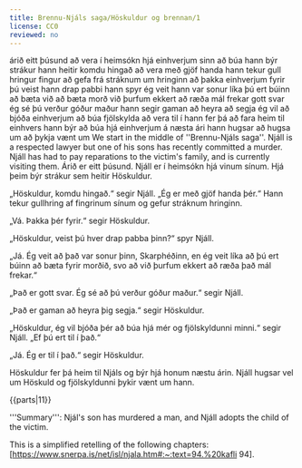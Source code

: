 ```yaml
---
title: Brennu-Njáls saga/Höskuldur og brennan/1
license: CC0
reviewed: no
---
```

<vocabulary>
árið
eitt þúsund
að vera í heimsókn hjá einhverjum
sinn
að búa
hann býr
strákur
hann heitir
komdu
hingað
að vera með
gjöf
handa
hann tekur
gull
hringur
fingur
að gefa
frá stráknum
um hringinn
að þakka einhverjum fyrir
þú veist
hann drap
pabbi
hann spyr
ég veit
hann var
sonur
líka
þú ert
búinn
að bæta við
að bæta
morð
við þurfum
ekkert
að ræða
mál
frekar
gott
svar
ég sé
þú verður
góður
maður
hann segir
gaman
að heyra
að segja
ég vil
að bjóða einhverjum
að búa
fjölskylda
að vera til í
hann fer
þá
að fara heim til einhvers
hann býr
að búa hjá einhverjum
á næsta ári
hann hugsar
að hugsa um
að þykja vænt um
</vocabulary>
We start in the middle of ''Brennu-Njáls saga''. Njáll is a respected lawyer but one of his sons has recently committed a murder. Njáll has had to pay reparations to the victim's family, and is currently visiting them.

<Book audio="Njáls saga hluti 1.mp3">
Árið er eitt þúsund. Njáll er í heimsókn hjá vinum sínum. Hjá þeim býr strákur sem heitir Höskuldur.

„Höskuldur, komdu hingað.“ segir Njáll. „Ég er með gjöf handa þér.“ Hann tekur gullhring af fingrinum sínum og gefur stráknum hringinn.

„Vá. Þakka þér fyrir.“ segir Höskuldur.

„Höskuldur, veist þú hver drap pabba þinn?“ spyr Njáll.

„Já. Ég veit að það var sonur þinn, Skarphéðinn, en ég veit líka að þú ert búinn að bæta fyrir morðið, svo að við þurfum ekkert að ræða það mál frekar.“

„Það er gott svar. Ég sé að þú verður góður maður.“ segir Njáll.

„Það er gaman að heyra þig segja.“ segir Höskuldur.

„Höskuldur, ég vil bjóða þér að búa hjá mér og fjölskyldunni minni.“ segir Njáll. „Ef þú ert til í það.“

„Já. Ég er til í það.“ segir Höskuldur.

Höskuldur fer þá heim til Njáls og býr hjá honum næstu árin. Njáll hugsar vel um Höskuld og fjölskyldunni þykir vænt um hann.

</Book>

{{parts|11}}
<Footer>
'''Summary''': Njál's son has murdered a man, and Njáll adopts the child of the victim.

This is a simplified retelling of the following chapters: [https://www.snerpa.is/net/isl/njala.htm#:~:text=94.%20kafli 94].
</Footer>

